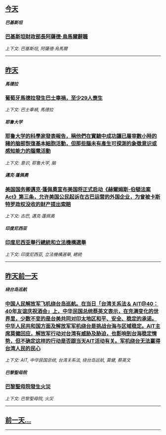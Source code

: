 

## [今天](/news/2019/04/18/index.md)

##### 巴基斯坦
### [巴基斯坦財政部長阿薩德·烏馬爾辭職 ](/news/2019/04/18/巴基斯坦財政部長阿薩德-烏馬爾辭職.md)
_上下文: 巴基斯坦, 阿薩德·烏馬爾_

---

## [昨天](/news/2019/04/17/index.md)

##### 馬德拉
### [葡萄牙馬德拉發生巴士車禍，至少29人喪生 ](/news/2019/04/17/葡萄牙馬德拉發生巴士車禍-至少29人喪生.md)
_上下文: 巴士車禍, 馬德拉_

##### 耶鲁大学
### [耶鲁大学的科學家發表報告，稱他們在實驗中成功讓已屠宰數小時的豬的脑部恢復基本細胞活動，但那些腦未有產生可探測的象徵意识或感知能力的腦電活動 ](/news/2019/04/17/耶鲁大学的科學家發表報告-稱他們在實驗中成功讓已屠宰數小時的豬的脑部恢復基本細胞活動-但那些腦未有產生可探測的象徵意识或.md)
_上下文: 意识, 耶鲁大学, 脑_

##### 邁克·蓬佩奧
### [美国国务卿邁克·蓬佩奧宣布美国将正式启动《赫爾姆斯-伯頓法案 Act》第三条，允许美国公民起诉在古巴运营的外国企业，为曾被卡斯特罗政权没收的财产提出索赔 ](/news/2019/04/17/美国国务卿邁克-蓬佩奧宣布美国将正式启动-赫爾姆斯-伯頓法案-Act-第三条-允许美国公民起诉在古巴运营的外国企业-为曾.md)
_上下文: 古巴, 邁克·蓬佩奧_

##### 印度尼西亚
### [印度尼西亚舉行總統和立法機構選舉 ](/news/2019/04/17/印度尼西亚舉行總統和立法機構選舉.md)
_上下文: 印度尼西亚, 立法機構選舉, 總統_

---

## [昨天前一天](/news/2019/04/15/index.md)

##### 绕台岛巡航
### [中国人民解放军飞机绕台岛巡航。在当日「台湾关系法＆ AIT@40：40年友谊庆祝酒会」上，中华民国总统蔡英文表示，在充满变化的世界里，少数不变的是台美共同对印太地区和平、安全、稳定的承诺。中华人民共和国方面及解放军军机绕台是挑战台海与区域稳定。AIT主席莫健回应，解放军行动对台湾有威胁及胁迫，也影响到台海稳定情势，但不确定这样的行动是否跟当天AIT活动有关。军机绕台无法赢得台湾人民的民心](/news/2019/04/15/中国人民解放军飞机绕台岛巡航-在当日-台湾关系法-AIT-40-40年友谊庆祝酒会-上-中华民国总统蔡英文表示-在充满.md)
_上下文: AIT, 中华民国总统, 台湾关系法, 绕台岛巡航, 莫健, 蔡英文_

##### 巴黎聖母院
### [巴黎聖母院發生火災 ](/news/2019/04/15/巴黎聖母院發生火災.md)
_上下文: 巴黎聖母院, 火災_

---

## [前一天...](/news/2019/04/14/index.md)

---


